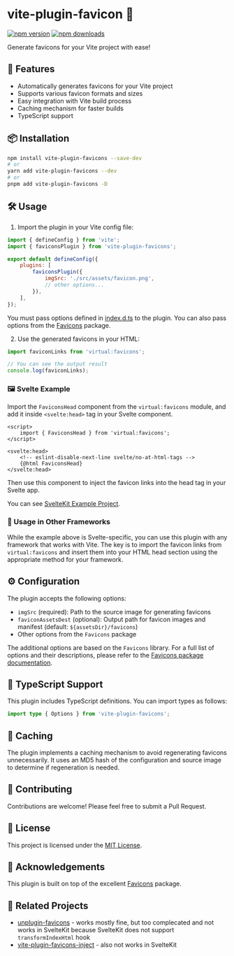 # vite-plugin-favicon 🎨

[![npm version](https://img.shields.io/npm/v/vite-plugin-favicons?color=yellow)](https://npmjs.com/package/vite-plugin-favicons)
[![npm downloads](https://img.shields.io/npm/dm/vite-plugin-favicons?color=yellow)](https://npmjs.com/package/vite-plugin-favicons)

Generate favicons for your Vite project with ease!

## 🚀 Features

- Automatically generates favicons for your Vite project
- Supports various favicon formats and sizes
- Easy integration with Vite build process
- Caching mechanism for faster builds
- TypeScript support

## 📦 Installation

```bash
npm install vite-plugin-favicons --save-dev
# or
yarn add vite-plugin-favicons --dev
# or
pnpm add vite-plugin-favicons -D
```

## 🛠️ Usage

1. Import the plugin in your Vite config file:

```javascript
import { defineConfig } from 'vite';
import { faviconsPlugin } from 'vite-plugin-favicons';

export default defineConfig({
	plugins: [
		faviconsPlugin({
			imgSrc: './src/assets/favicon.png',
			// other options...
		}),
	],
});
```

You must pass options defined in [index.d.ts](./src/index.d.ts) to the plugin.
You can also pass options from the [Favicons](https://www.npmjs.com/package/favicons) package.

2. Use the generated favicons in your HTML:

```javascript
import faviconLinks from 'virtual:favicons';

// You can see the output result
console.log(faviconLinks);
```

### 🖼️ Svelte Example

Import the `FaviconsHead` component from the `virtual:favicons` module, and add it inside `<svelte:head>` tag in your Svelte component.

```svelte
<script>
	import { FaviconsHead } from 'virtual:favicons';
</script>

<svelte:head>
	<!-- eslint-disable-next-line svelte/no-at-html-tags -->
	{@html FaviconsHead}
</svelte:head>
```

Then use this component to inject the favicon links into the head tag in your Svelte app.

You can see [SvelteKit Example Project](./example/).

### 🔄 Usage in Other Frameworks

While the example above is Svelte-specific, you can use this plugin with any framework that works with Vite. The key is to import the favicon links from `virtual:favicons` and insert them into your HTML head section using the appropriate method for your framework.

## ⚙️ Configuration

The plugin accepts the following options:

- `imgSrc` (required): Path to the source image for generating favicons
- `faviconAssetsDest` (optional): Output path for favicon images and manifest (default: `${assetsDir}/favicons`)
- Other options from the `Favicons` package

The additional options are based on the `Favicons` library. For a full list of options and their descriptions, please refer to the [Favicons package documentation](https://www.npmjs.com/package/favicons).

## 🧩 TypeScript Support

This plugin includes TypeScript definitions. You can import types as follows:

```typescript
import type { Options } from 'vite-plugin-favicons';
```

## 🔄 Caching

The plugin implements a caching mechanism to avoid regenerating favicons unnecessarily. It uses an MD5 hash of the configuration and source image to determine if regeneration is needed.

## 🤝 Contributing

Contributions are welcome! Please feel free to submit a Pull Request.

## 📄 License

This project is licensed under the [MIT License](LICENSE).

## 🙏 Acknowledgements

This plugin is built on top of the excellent [Favicons](https://www.npmjs.com/package/favicons) package.

## 📝 Related Projects

- [unplugin-favicons](https://github.com/anolilab/unplugin-favicons) - works mostly fine, but too complecated and not works in SvelteKit because SvelteKit does not support `transformIndexHtml` hook
- [vite-plugin-favicons-inject](https://github.com/JohnPremKumar/vite-plugin-favicons-inject) - also not works in SvelteKit
